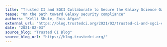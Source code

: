 ```yaml
---
title: "Trusted CI and SGCI Collaborate to Secure the Galaxy Science Gateway Platform"
tease: "On the path toward Galaxy security compliance"
authors: "Kelli Shute, Enis Afgan"
external_url: "https://blog.trustedci.org/2021/02/trusted-ci-and-sgci-collaborate-to.html"
date: "2021-02-03"
source_blog: "Trusted CI Blog"
source_blog_url: "https://blog.trustedci.org/"
---
```

